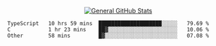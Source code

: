<p align="center">
  <a href="https://github.com/AndyDevv">
    <img src="https://github-readme-stats.vercel.app/api?username=AndyDevv&custom_title=General%20GitHub%20Stats&theme=aura_dark" alt="General GitHub Stats">
  </a>
</p>

<!--START_SECTION:waka-->

```text
TypeScript   10 hrs 59 mins  ████████████████████░░░░░   79.69 %
C            1 hr 23 mins    ██▓░░░░░░░░░░░░░░░░░░░░░░   10.06 %
Other        58 mins         █▓░░░░░░░░░░░░░░░░░░░░░░░   07.08 %
```

<!--END_SECTION:waka-->
